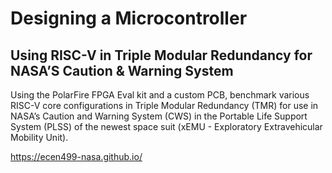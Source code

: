 # Designing a Microcontroller

## Using RISC-V in Triple Modular Redundancy for NASA’S Caution & Warning System

Using the PolarFire FPGA Eval kit and a custom PCB, benchmark various RISC-V core configurations in Triple Modular Redundancy (TMR) for use in NASA’s Caution and Warning System (CWS) in the Portable Life Support System (PLSS) of the newest space suit (xEMU - Exploratory Extravehicular Mobility Unit).

https://ecen499-nasa.github.io/
